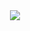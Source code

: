 <div align="center">
  <a href="https://MSR506.github.io/ohhh/">
    <img src="https://img.shields.io/badge/•_‎ _ _‎ _‎ _‎‎ _‎ _‎ _‎ _Open_MENU_‎ _‎ _‎ _‎‎ _ _‎ _‎ _‎‎ _•-5c6bc0?labelWidth=100&style=flat&fontSize=14">
  </a>
</div>
